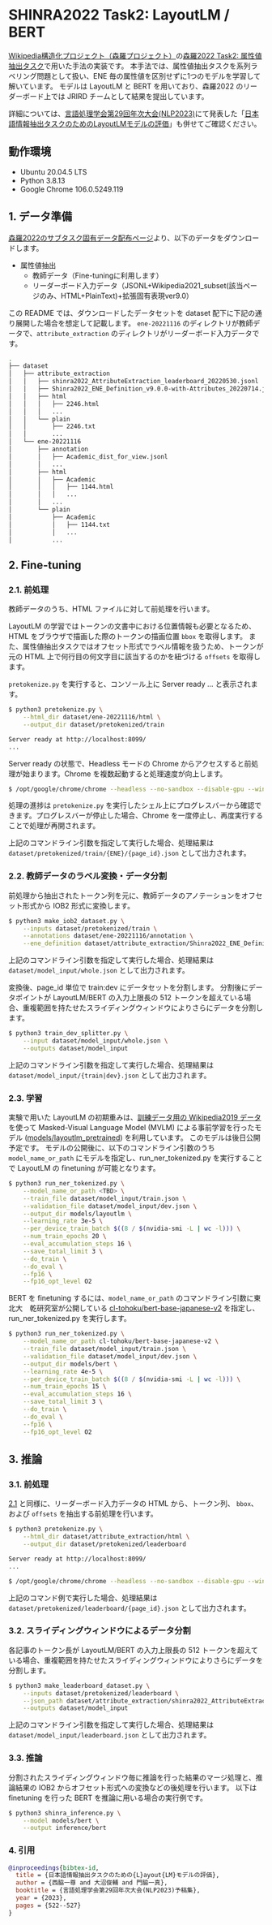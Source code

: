 # SHINRA2022 Task2: LayoutLM / BERT

[Wikipedia構造化プロジェクト（森羅プロジェクト）](http://shinra-project.info)の[森羅2022 Task2: 属性値抽出タスク](https://2022.shinra-project.info)で用いた手法の実装です。
本手法では、属性値抽出タスクを系列ラベリング問題として扱い、ENE 毎の属性値を区別せずに1つのモデルを学習して解いています。
モデルは LayoutLM と BERT を用いており、森羅2022 のリーダーボード上では JRIRD チームとして結果を提出しています。

詳細については、[言語処理学会第29回年次大会(NLP2023)](https://www.anlp.jp/nlp2023/)にて発表した「[日本語情報抽出タスクのためのLayoutLMモデルの評価](https://www.anlp.jp/proceedings/annual_meeting/2023/pdf_dir/Q2-7.pdf)」も併せてご確認ください。

## 動作環境

- Ubuntu 20.04.5 LTS
- Python 3.8.13
- Google Chrome 106.0.5249.119

## 1. データ準備

[森羅2022のサブタスク固有データ配布ページ](http://2022.shinra-project.info/data-download#subtask-unique)より、以下のデータをダウンロードします。

- 属性値抽出
  - 教師データ（Fine-tuningに利用します）
  - リーダーボード入力データ（JSONL+Wikipedia2021_subset(該当ページのみ、HTML+PlainText)+拡張固有表現ver9.0）

この README では、ダウンロードしたデータセットを dataset 配下に下記の通り展開した場合を想定して記載します。
`ene-20221116` のディレクトリが教師データで、`attribute_extraction` のディレクトリがリーダーボード入力データです。

```sh
.
├── dataset
│   ├── attribute_extraction
│   │   ├── shinra2022_AttributeExtraction_leaderboard_20220530.jsonl
│   │   ├── Shinra2022_ENE_Definition_v9.0.0-with-Attributes_20220714.jsonl
│   │   ├── html
│   │   │   ├── 2246.html
│   │   │   ...
│   │   └── plain
│   │       ├── 2246.txt
│   │       ...
│   └── ene-20221116
│       ├── annotation
│       │   ├── Academic_dist_for_view.jsonl
│       │   ...
│       ├── html
│       │   ├── Academic
│       │   │   ├── 1144.html
│       │   │   ...
│       │   ...
│       └── plain
│           ├── Academic
│           │   ├── 1144.txt
│           │   ...
│           ...
```

## 2. Fine-tuning

### 2.1. 前処理

教師データのうち、HTML ファイルに対して前処理を行います。

LayoutLM の学習ではトークンの文書中における位置情報も必要となるため、HTML をブラウザで描画した際のトークンの描画位置 `bbox` を取得します。
また、属性値抽出タスクではオフセット形式でラベル情報を扱うため、トークンが元の HTML 上で何行目の何文字目に該当するのかを紐づける `offsets` を取得します。

`pretokenize.py` を実行すると、コンソール上に Server ready ... と表示されます。

```sh
$ python3 pretokenize.py \
    --html_dir dataset/ene-20221116/html \
    --output_dir dataset/pretokenized/train

Server ready at http://localhost:8099/
...
```

Server ready の状態で、Headless モードの Chrome からアクセスすると前処理が始まります。Chrome を複数起動すると処理速度が向上します。

```sh
$ /opt/google/chrome/chrome --headless --no-sandbox --disable-gpu --window-size=1280,854 --remote-debugging-port=9222 http://localhost:8099/
```

処理の進捗は `pretokenize.py` を実行したシェル上にプログレスバーから確認できます。プログレスバーが停止した場合、Chrome を一度停止し、再度実行することで処理が再開されます。

上記のコマンドライン引数を指定して実行した場合、処理結果は `dataset/pretokenized/train/{ENE}/{page_id}.json` として出力されます。

### 2.2. 教師データのラベル変換・データ分割

前処理から抽出されたトークン列を元に、教師データのアノテーションをオフセット形式から IOB2 形式に変換します。

```sh
$ python3 make_iob2_dataset.py \
    --inputs dataset/pretokenized/train \
    --annotations dataset/ene-20221116/annotation \
    --ene_definition dataset/attribute_extraction/Shinra2022_ENE_Definition_v9.0.0-with-Attributes_20220714.jsonl
```

上記のコマンドライン引数を指定して実行した場合、処理結果は `dataset/model_input/whole.json` として出力されます。

変換後、page_id 単位で train:dev にデータセットを分割します。
分割後にデータポイントが LayoutLM/BERT の入力上限長の 512 トークンを超えている場合、重複範囲を持たせたスライディングウィンドウによりさらにデータを分割します。

```sh
$ python3 train_dev_splitter.py \
    --input dataset/model_input/whole.json \
    --outputs dataset/model_input
```

上記のコマンドライン引数を指定して実行した場合、処理結果は `dataset/model_input/{train|dev}.json` として出力されます。

### 2.3. 学習

実験で用いた LayoutLM の初期重みは、[訓練データ用の Wikipedia2019 データ](http://2022.shinra-project.info/data-download#subtask-common) を使って Masked-Visual Language Model (MVLM) による事前学習を行ったモデル ([models/layoutlm_pretrained](models/layoutlm_pretrained/)) を利用しています。
このモデルは後日公開予定です。
モデルの公開後に、以下のコマンドライン引数のうち `model_name_or_path` にモデルを指定し、run_ner_tokenized.py を実行することで LayoutLM の finetuning が可能となります。

```sh
$ python3 run_ner_tokenized.py \
    --model_name_or_path <TBD> \
    --train_file dataset/model_input/train.json \
    --validation_file dataset/model_input/dev.json \
    --output_dir models/layoutlm \
    --learning_rate 3e-5 \
    --per_device_train_batch $((8 / $(nvidia-smi -L | wc -l))) \
    --num_train_epochs 20 \
    --eval_accumulation_steps 16 \
    --save_total_limit 3 \
    --do_train \
    --do_eval \
    --fp16 \
    --fp16_opt_level O2
```

BERT を finetuning するには、`model_name_or_path` のコマンドライン引数に東北大　乾研究室が公開している [cl-tohoku/bert-base-japanese-v2](https://huggingface.co/cl-tohoku/bert-base-japanese-v2) を指定し、run_ner_tokenized.py を実行します。

```sh
$ python3 run_ner_tokenized.py \
    --model_name_or_path cl-tohoku/bert-base-japanese-v2 \
    --train_file dataset/model_input/train.json \
    --validation_file dataset/model_input/dev.json \
    --output_dir models/bert \
    --learning_rate 4e-5 \
    --per_device_train_batch $((8 / $(nvidia-smi -L | wc -l))) \
    --num_train_epochs 15 \
    --eval_accumulation_steps 16 \
    --save_total_limit 3 \
    --do_train \
    --do_eval \
    --fp16 \
    --fp16_opt_level O2
```

## 3. 推論

### 3.1. 前処理

[2.1](#21-前処理) と同様に、リーダーボード入力データの HTML から、トークン列、 `bbox`、および `offsets` を抽出する前処理を行います。

```sh
$ python3 pretokenize.py \
    --html_dir dataset/attribute_extraction/html \
    --output_dir dataset/pretokenized/leaderboard

Server ready at http://localhost:8099/
...
```

```sh
$ /opt/google/chrome/chrome --headless --no-sandbox --disable-gpu --window-size=1280,854 --remote-debugging-port=9222 http://localhost:8099/
```

上記のコマンド例で実行した場合、処理結果は `dataset/pretokenized/leaderboard/{page_id}.json` として出力されます。

### 3.2. スライディングウィンドウによるデータ分割

各記事のトークン長が LayoutLM/BERT の入力上限長の 512 トークンを超えている場合、重複範囲を持たせたスライディングウィンドウによりさらにデータを分割します。

```sh
$ python3 make_leaderboard_dataset.py \
    --inputs dataset/pretokenized/leaderboard \
    --json_path dataset/attribute_extraction/shinra2022_AttributeExtraction_leaderboard_20220530.jsonl \
    --outputs dataset/model_input
```

上記のコマンドライン引数を指定して実行した場合、処理結果は `dataset/model_input/leaderboard.json` として出力されます。

### 3.3. 推論

分割されたスライディングウィンドウ毎に推論を行った結果のマージ処理と、推論結果の IOB2 からオフセット形式への変換などの後処理を行います。
以下は finetuning を行った BERT を推論に用いる場合の実行例です。

```sh
$ python3 shinra_inference.py \
    --model models/bert \
    --output inference/bert
```

### 4. 引用

```bibtex
@inproceedings{bibtex-id,
  title = {日本語情報抽出タスクのための{L}ayout{LM}モデルの評価},
  author = {西脇一尊 and 大沼俊輔 and 門脇一真},
  booktitle = {言語処理学会第29回年次大会(NLP2023)予稿集},
  year = {2023},
  pages = {522--527}
}
```
